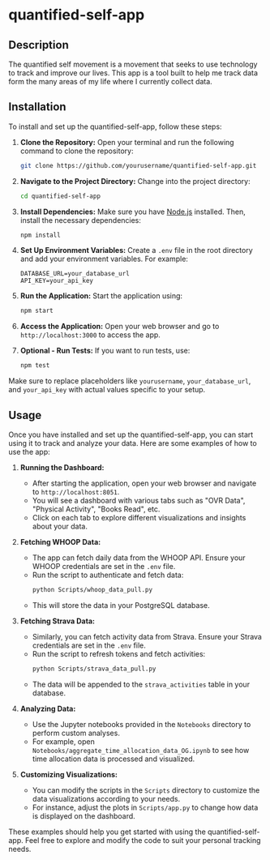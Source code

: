 # quantified-self-app

## Description
The quantified self movement is a movement that seeks to use technology to track and improve our lives. This app is a tool built to help me track data form the many areas of my life where I currently collect data. 

## Installation

To install and set up the quantified-self-app, follow these steps:

1. **Clone the Repository:**
   Open your terminal and run the following command to clone the repository:
   ```bash
   git clone https://github.com/yourusername/quantified-self-app.git
   ```

2. **Navigate to the Project Directory:**
   Change into the project directory:
   ```bash
   cd quantified-self-app
   ```

3. **Install Dependencies:**
   Make sure you have [Node.js](https://nodejs.org/) installed. Then, install the necessary dependencies:
   ```bash
   npm install
   ```

4. **Set Up Environment Variables:**
   Create a `.env` file in the root directory and add your environment variables. For example:
   ```plaintext
   DATABASE_URL=your_database_url
   API_KEY=your_api_key
   ```

5. **Run the Application:**
   Start the application using:
   ```bash
   npm start
   ```

6. **Access the Application:**
   Open your web browser and go to `http://localhost:3000` to access the app.

7. **Optional - Run Tests:**
   If you want to run tests, use:
   ```bash
   npm test
   ```

Make sure to replace placeholders like `yourusername`, `your_database_url`, and `your_api_key` with actual values specific to your setup.

## Usage

Once you have installed and set up the quantified-self-app, you can start using it to track and analyze your data. Here are some examples of how to use the app:

1. **Running the Dashboard:**
   - After starting the application, open your web browser and navigate to `http://localhost:8051`.
   - You will see a dashboard with various tabs such as "OVR Data", "Physical Activity", "Books Read", etc.
   - Click on each tab to explore different visualizations and insights about your data.

2. **Fetching WHOOP Data:**
   - The app can fetch daily data from the WHOOP API. Ensure your WHOOP credentials are set in the `.env` file.
   - Run the script to authenticate and fetch data:
     ```bash
     python Scripts/whoop_data_pull.py
     ```
   - This will store the data in your PostgreSQL database.

3. **Fetching Strava Data:**
   - Similarly, you can fetch activity data from Strava. Ensure your Strava credentials are set in the `.env` file.
   - Run the script to refresh tokens and fetch activities:
     ```bash
     python Scripts/strava_data_pull.py
     ```
   - The data will be appended to the `strava_activities` table in your database.

4. **Analyzing Data:**
   - Use the Jupyter notebooks provided in the `Notebooks` directory to perform custom analyses.
   - For example, open `Notebooks/aggregate_time_allocation_data_OG.ipynb` to see how time allocation data is processed and visualized.

5. **Customizing Visualizations:**
   - You can modify the scripts in the `Scripts` directory to customize the data visualizations according to your needs.
   - For instance, adjust the plots in `Scripts/app.py` to change how data is displayed on the dashboard.

These examples should help you get started with using the quantified-self-app. Feel free to explore and modify the code to suit your personal tracking needs.